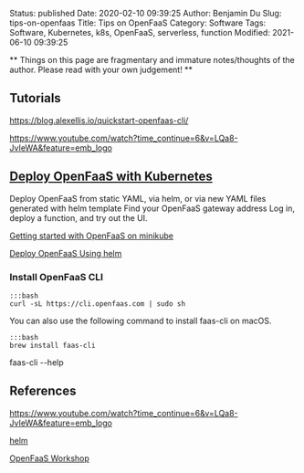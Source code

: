 Status: published
Date: 2020-02-10 09:39:25
Author: Benjamin Du
Slug: tips-on-openfaas
Title: Tips on OpenFaaS
Category: Software
Tags: Software, Kubernetes, k8s, OpenFaaS, serverless, function
Modified: 2021-06-10 09:39:25

**
Things on this page are fragmentary and immature notes/thoughts of the author.
Please read with your own judgement!
**
## Tutorials

https://blog.alexellis.io/quickstart-openfaas-cli/

https://www.youtube.com/watch?time_continue=6&v=LQa8-JvIeWA&feature=emb_logo

## [Deploy OpenFaaS with Kubernetes](https://docs.openfaas.com/deployment/kubernetes/)

Deploy OpenFaaS from static YAML, via helm, or via new YAML files generated with helm template
Find your OpenFaaS gateway address
Log in, deploy a function, and try out the UI.

[Getting started with OpenFaaS on minikube](https://medium.com/faun/getting-started-with-openfaas-on-minikube-634502c7acdf)

[Deploy OpenFaaS Using helm](https://github.com/openfaas/faas-netes/blob/master/HELM.md)

### Install OpenFaaS CLI

	:::bash
	curl -sL https://cli.openfaas.com | sudo sh

You can also use the following command to install faas-cli on macOS.

	:::bash
	brew install faas-cli


faas-cli --help

## References

https://www.youtube.com/watch?time_continue=6&v=LQa8-JvIeWA&feature=emb_logo

[helm](https://github.com/helm/helm)

[OpenFaaS Workshop](https://github.com/openfaas/workshop)

